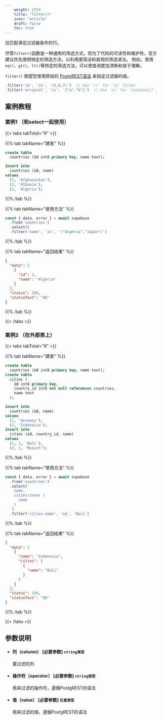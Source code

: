```yaml
---
    weight: 2354
    title: "filter()"
    icon: "article"
    draft: false
    toc: true
---
```



仅匹配满足过滤器条件的行。

尽管`filter()`函数是一种通用的筛选方式，但为了代码的可读性和维护性，官方建议优先使用特定的筛选方法，以利用更简洁和直观的筛选语法。
例如，使用`eq()`、`gt()`、`lt()`等特定的筛选方法，可以使查询更加清晰和易于理解。

`filter()` 期望您使用原始的 [PostgREST语法](https://postgrest.org/en/stable/api.html#operators) 来指定过滤器的值。


```ts
.filter('id', 'in', '(5,6,7)')  // Use `()` for `in` filter
.filter('arraycol', 'cs', '{"a","b"}')  // Use `cs` for `contains()`, `{}` for array values
```




## 案例教程 

### 案例1  （和select一起使用）

{{< tabs tabTotal="6" >}}

  
  
  
  
{{% tab tabName="建表" %}}



```sql
create table
  countries (id int8 primary key, name text);

insert into
  countries (id, name)
values
  (1, 'Afghanistan'),
  (2, 'Albania'),
  (3, 'Algeria');
```



{{% /tab %}}

{{% tab tabName="使用方法" %}}



```ts
const { data, error } = await supabase
  .from('countries')
  .select()
  .filter('name', 'in', '("Algeria","Japan")')
```



{{% /tab %}}

{{% tab tabName="返回结果" %}}



```json
{
  "data": [
    {
      "id": 3,
      "name": "Algeria"
    }
  ],
  "status": 200,
  "statusText": "OK"
}
```


{{% /tab %}}

{{< /tabs >}}



### 案例2  （在外部表上）

{{< tabs tabTotal="6" >}}

  
  
  
  
{{% tab tabName="建表" %}}



```sql
create table
  countries (id int8 primary key, name text);
create table
  cities (
    id int8 primary key,
    country_id int8 not null references countries,
    name text
  );

insert into
  countries (id, name)
values
  (1, 'Germany'),
  (2, 'Indonesia');
insert into
  cities (id, country_id, name)
values
  (1, 2, 'Bali'),
  (2, 1, 'Munich');
```



{{% /tab %}}

{{% tab tabName="使用方法" %}}



```ts
const { data, error } = await supabase
  .from('countries')
  .select(`
    name,
    cities!inner (
      name
    )
  `)
  .filter('cities.name', 'eq', 'Bali')
```



{{% /tab %}}

{{% tab tabName="返回结果" %}}



```json
{
  "data": [
    {
      "name": "Indonesia",
      "cities": [
        {
          "name": "Bali"
        }
      ]
    }
  ],
  "status": 200,
  "statusText": "OK"
}

```


{{% /tab %}}

{{< /tabs >}}







## 参数说明

<ul className="method-list-group">
  
<li className="method-list-item">
  <h4 className="method-list-item-label">
    <span className="method-list-item-label-name">
      列（column）
    </span>
    <span className="method-list-item-label-badge required">
      [必要参数]
    </span>
    <span className="method-list-item-validation">
      <code>string类型</code>
    </span>
  </h4>
  <div class="method-list-item-description">

要过滤的列

  </div>
  
</li>


<li className="method-list-item">
  <h4 className="method-list-item-label">
    <span className="method-list-item-label-name">
      操作符（operator）
    </span>
    <span className="method-list-item-label-badge required">
      [必要参数]
    </span>
    <span className="method-list-item-validation">
      <code>string类型</code> 
    </span>
  </h4>
  <div class="method-list-item-description">

用来过滤的操作符，遵循PostgREST的语法

  </div>

</li>


<li className="method-list-item">
  <h4 className="method-list-item-label">
    <span className="method-list-item-label-name">
      值（value）
    </span>
    <span className="method-list-item-label-badge required">
      [必要参数]
    </span>
    <span className="method-list-item-validation">
      <code>任意类型</code>
    </span>
  </h4>
  <div class="method-list-item-description">

用来过滤的值，遵循PostgREST的语法

  </div>
  
</li>

</ul>
